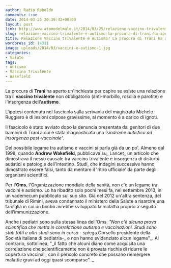 ```yaml
---
author: Radio Rebelde
comments: true
date: 2014-03-25 20:39:42+00:00
layout: post
link: http://www.atomodelmale.it/2014/03/25/relazione-vaccino-trivalente-e-autismo-la-procura-di-trani-ha-aperto-uninchiesta/
slug: relazione-vaccino-trivalente-e-autismo-la-procura-di-trani-ha-aperto-uninchiesta
title: Relazione Vaccino trivalente e Autismo? La procura di Trani ha aperto un'inchiesta
wordpress_id: 14311
image: uploads/2014/03/vaccini-e-autismo-1.jpg
categories:
- Salute
tags:
- Autismo
- Vaccino Trivalente
- Wakefield
---
```


La procura di **Trani** ha aperto un'inchiesta per capire se esiste una relazione tra il **vaccino trivalente** non obbligatorio (anti-morbillo, rosolia e parotite) e l'insorgenza dell'**autismo**.

L'ipotesi contenuta nel fascicolo sulla scrivania del magistrato Michele Ruggiero è di lesioni colpose gravissime, al momento è a carico di ignoti.

Il fascicolo è stato avviato dopo la denuncia presentata dai genitori di due bambini di Trani a cui è stata diagnosticata una _‘sindrome autistica ad insorgenza post-vaccinale'_.

Del possibile legame tra autismo e vaccini si parla già da un po'. Almeno dal 1998, quando **Andrew Wakefield**, pubblicava su_ Lancet_ un articolo che dimostrava il nesso causale tra vaccino trivalente e insorgenza di disturbi autistici e patologie dell'intestino. Studi, che indagini successive hanno dimostrato essere falsi, tanto da meritare il 'ritiro ufficiale' da parte degli organismi scientifici.

Per l'**Oms**, l'Organizzazione mondiale della sanità, non c'è un legame tra vaccini e autismo. Lo ha ribadito solo pochi mesi fa, nel settembre 2013, in un vademecum pubblicato sul suo sito. Già nel 2012 un'altra sentenza, del tribunale di Rimini, aveva condannato il ministero della Salute a risarcire una famiglia in cui un bimbo avrebbe sviluppato la malattia proprio a seguito dell'immunizzazione.

Anche i pediatri sono sulla stessa linea dell'Oms. _"Non c'è alcuna prova scientifica che metta in correlazione autismo e vaccinazioni. Studi sono stati fatti e altri studi sono in corso_ - spiega Corsello presidente della Società italiana di pediatria-_ e non hanno evidenziato alcun legame"_. Al contrario, sottolinea, "_il fatto che alcuni diano come acquisita una correlazione che scientificamente non è provata rischia di ridurre le copertura vaccinali, con il pericolo concreto che possano riemergere malattie gravi ad oggi quasi scomparse". _
